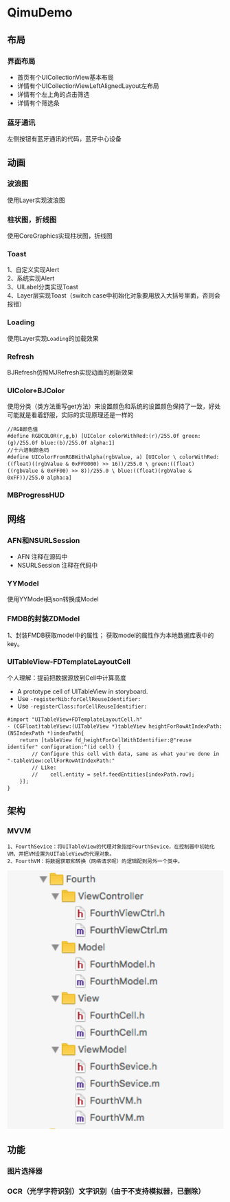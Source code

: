 # QimuDemo


## 布局

### 界面布局
- 首页有个UICollectionView基本布局
- 详情有个UICollectionViewLeftAlignedLayout左布局
- 详情有个左上角的点击筛选
- 详情有个筛选条

### 蓝牙通讯
左侧按钮有蓝牙通讯的代码，蓝牙中心设备</br>



## 动画
### 波浪图
使用Layer实现波浪图</br>

### 柱状图，折线图
使用CoreGraphics实现柱状图，折线图</br>

### Toast
1、自定义实现Alert</br>
2、系统实现Alert</br>
3、UILabel分类实现Toast</br>
4、Layer层实现Toast（switch case中初始化对象要用放入大括号里面，否则会报错）</br>

### Loading
使用Layer实现`Loading`的加载效果</br>

### Refresh
BJRefresh仿照MJRefresh实现动画的刷新效果</br>

### UIColor+BJColor
使用分类（类方法重写get方法）来设置颜色和系统的设置颜色保持了一致，好处可能就是看着舒服，实际的实现原理还是一样的
``` objc
//RGB颜色值
#define RGBCOLOR(r,g,b) [UIColor colorWithRed:(r)/255.0f green:(g)/255.0f blue:(b)/255.0f alpha:1]
//十六进制颜色码
#define UIColorFromRGBWithAlpha(rgbValue, a) [UIColor \ colorWithRed:((float)((rgbValue & 0xFF0000) >> 16))/255.0 \ green:((float)((rgbValue & 0xFF00) >> 8))/255.0 \ blue:((float)(rgbValue & 0xFF))/255.0 alpha:a]
```

### MBProgressHUD




## 网络
### AFN和NSURLSession
- AFN
注释在源码中
- NSURLSession
注释在代码中

###  YYModel
使用YYModel把json转换成Model


### FMDB的封装ZDModel
1、封装FMDB获取model中的属性；
获取model的属性作为本地数据库表中的key。


### UITableView-FDTemplateLayoutCell
个人理解：提前把数据源放到Cell中计算高度
- A prototype cell of UITableView in storyboard.
- Use `-registerNib:forCellReuseIdentifier:` 
- Use `-registerClass:forCellReuseIdentifier:`

``` objc
#import "UITableView+FDTemplateLayoutCell.h"
- (CGFloat)tableView:(UITableView *)tableView heightForRowAtIndexPath:(NSIndexPath *)indexPath{
    return [tableView fd_heightForCellWithIdentifier:@"reuse identifer" configuration:^(id cell) {
        // Configure this cell with data, same as what you've done in "-tableView:cellForRowAtIndexPath:"
        // Like:
        //    cell.entity = self.feedEntities[indexPath.row];
    }];
}
```



## 架构
### MVVM
```
1、FourthSevice：将UITableView的代理对象指给FourthSevice，在控制器中初始化VM，并把VM设置为UITableView的代理对象。
2、FourthVM：将数据获取和转换（网络请求呢）的逻辑配到另外一个类中。
```
![MVVM文件结构](https://github.com/Braindie/BJMOOCDemo/blob/master/%E5%9B%BE%E7%89%87/MVVM.png)



## 功能
### 图片选择器 
### OCR（光学字符识别）文字识别（由于不支持模拟器，已删除）



